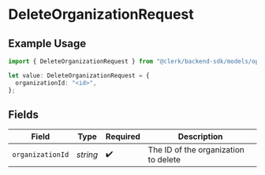 # DeleteOrganizationRequest

## Example Usage

```typescript
import { DeleteOrganizationRequest } from "@clerk/backend-sdk/models/operations";

let value: DeleteOrganizationRequest = {
  organizationId: "<id>",
};
```

## Fields

| Field                                | Type                                 | Required                             | Description                          |
| ------------------------------------ | ------------------------------------ | ------------------------------------ | ------------------------------------ |
| `organizationId`                     | *string*                             | :heavy_check_mark:                   | The ID of the organization to delete |